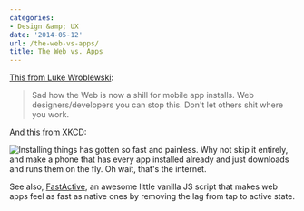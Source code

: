 ```yaml
---
categories:
- Design &amp; UX
date: '2014-05-12'
url: /the-web-vs-apps/
title: The Web vs. Apps
---
```


[This from Luke Wroblewski](https://twitter.com/lukew/status/465630836146974721):

> Sad how the Web is now a shill for mobile app installs. Web designers/developers you can stop this. Don't let others shit where you work.

[And this from XKCD](http://xkcd.com/1367/):

<p class="text-center"><img alt="Installing things has gotten so fast and painless. Why not skip it entirely, and make a phone that has every app installed already and just downloads and runs them on the fly. Oh wait, that's the internet." src="http://imgs.xkcd.com/comics/installing.png"></p>

See also, [FastActive](https://github.com/jonathanstark/FastActive), an awesome little vanilla JS script that makes web apps feel as fast as native ones by removing the lag from tap to active state.